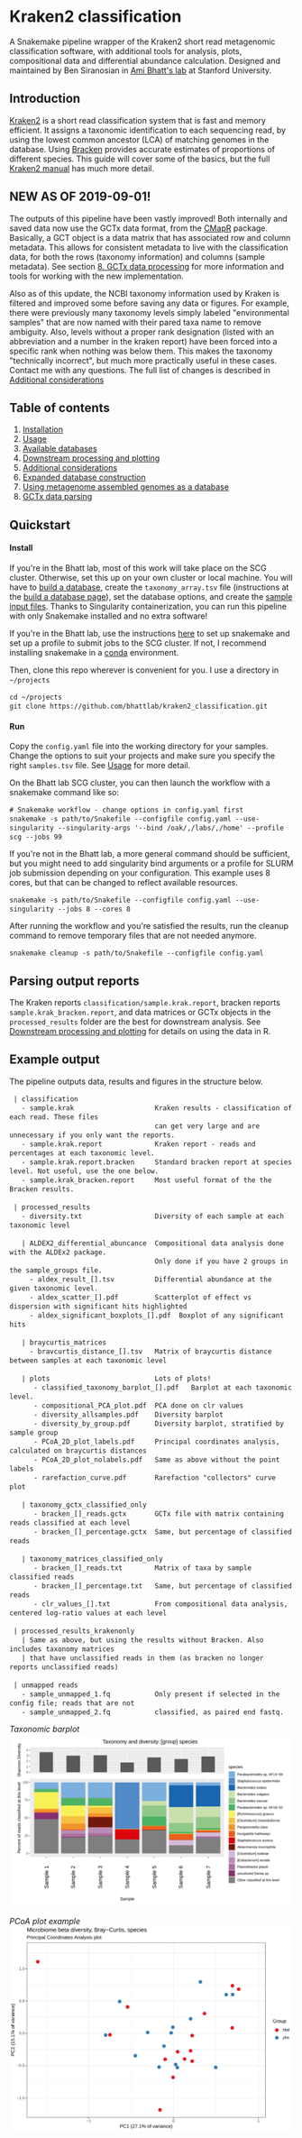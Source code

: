 # Kraken2 classification
A Snakemake pipeline wrapper of the Kraken2 short read metagenomic classification software, with additional tools for analysis, plots, compositional data and differential abundance calculation. Designed and maintained by Ben Siranosian in [Ami Bhatt's lab](http://www.bhattlab.com/) at Stanford University. 

## Introduction
[Kraken2](http://ccb.jhu.edu/software/kraken/) is a short read classification system that is fast and memory efficient. It assigns a taxonomic identification to each sequencing read, by using the lowest common ancestor (LCA) of matching genomes in the database. Using [Bracken](https://github.com/jenniferlu717/Bracken/) provides accurate estimates of proportions of different species. This guide will cover some of the basics, but the full [Kraken2 manual](http://ccb.jhu.edu/software/kraken/MANUAL.html) has much more detail.

## NEW AS OF 2019-09-01!
The outputs of this pipeline have been vastly improved! Both internally and saved data now use the GCTx data format, from the [CMapR](https://github.com/cmap/cmapR) package. Basically, a GCT object is a data matrix that has associated row and column metadata. This allows for consistent metadata to live with the classification data, for both the rows (taxonomy information) and columns (sample metadata). See section [8. GCTx data processing](manual/gctx.md) for more information and tools for working with the new implementation. 

Also as of this update, the NCBI taxonomy information used by Kraken is filtered and improved some before saving any data or figures. For example, there were previously many taxonomy levels simply labeled "environmental samples" that are now named with their pared taxa name to remove ambiguity. Also, levels without a proper rank designation (listed with an abbreviation and a number in the kraken report) have been forced into a specific rank when nothing was below them. This makes the taxonomy "technically incorrect", but much more practically useful in these cases. Contact me with any questions. The full list of changes is described in [Additional considerations](manual/extra.md)

## Table of contents
1. [Installation](manual/installation.md)
2. [Usage](manual/usage.md)
3. [Available databases](manual/databases.md)
4. [Downstream processing and plotting](manual/downstream_plotting.md)
5. [Additional considerations](manual/extra.md)
6. [Expanded database construction](manual/db_construction.md)
7. [Using metagenome assembled genomes as a database](manual/mag_db.md)
8. [GCTx data parsing](manual/gctx.md)

## Quickstart
#### Install
If you're in the Bhatt lab, most of this work will take place on the SCG cluster. Otherwise, set this up on your own cluster or local machine. You will have to [build a database](manual/db_construction.md), create the `taxonomy_array.tsv` file (instructions at the [build a database page](manual/db_construction.md)), set the database options, and create the [sample input files](manual/usage.md). Thanks to Singularity containerization, you can run this pipeline with only Snakemake installed and no extra software! 

If you're in the Bhatt lab, use the instructions [here](https://github.com/bhattlab/bhattlab_workflows/blob/master/manual/setup.md) to set up snakemake and set up a profile to submit jobs to the SCG cluster. If not, I recommend installing snakemake in a [conda](https://docs.conda.io/en/latest/miniconda.html) environment. 

Then, clone this repo wherever is convenient for you. I use a directory in `~/projects`
```
cd ~/projects
git clone https://github.com/bhattlab/kraken2_classification.git
```
#### Run
Copy the `config.yaml` file into the working directory for your samples. Change the options to suit your projects and make sure you specify the right `samples.tsv` file. See [Usage](manual/usage.md) for more detail.

On the Bhatt lab SCG cluster, you can then launch the workflow with a snakemake command like so:
```
# Snakemake workflow - change options in config.yaml first
snakemake -s path/to/Snakefile --configfile config.yaml --use-singularity --singularity-args '--bind /oak/,/labs/,/home' --profile scg --jobs 99
```

If you're not in the Bhatt lab, a more general command should be sufficient, but you might need to add singularity bind arguments or a profile for SLURM job submission depending on your configuration. This example uses 8 cores, but that can be changed to reflect available resources.
```
snakemake -s path/to/Snakefile --configfile config.yaml --use-singularity --jobs 8 --cores 8
```

After running the workflow and you're satisfied the results, run the cleanup command to remove temporary files that are not needed anymore. 
```
snakemake cleanup -s path/to/Snakefile --configfile config.yaml
```


## Parsing output reports
The Kraken reports `classification/sample.krak.report`, bracken reports `sample.krak_bracken.report`, and data matrices or GCTx objects in the `processed_results` folder are the best for downstream analysis. See [Downstream processing and plotting](manual/downstream_plotting.md) for details on using the data in R. 

## Example output
The pipeline outputs data, results and figures in the structure below. 
```
 | classification 
   - sample.krak                    Kraken results - classification of each read. These files
                                    can get very large and are unnecessary if you only want the reports. 
   - sample.krak.report             Kraken report - reads and percentages at each taxonomic level.
   - sample.krak.report.bracken     Standard bracken report at species level. Not useful, use the one below.
   - sample.krak_bracken.report     Most useful format of the the Bracken results.

 | processed_results
   - diversity.txt                  Diversity of each sample at each taxonomic level

   | ALDEX2_differential_abuncance  Compositional data analysis done with the ALDEx2 package.
                                    Only done if you have 2 groups in the sample_groups file.
     - aldex_result_[].tsv          Differential abundance at the given taxonomic level. 
     - aldex_scatter_[].pdf         Scatterplot of effect vs dispersion with significant hits highlighted
     - aldex_significant_boxplots_[].pdf  Boxplot of any significant hits

   | braycurtis_matrices
     - bravcurtis_distance_[].tsv   Matrix of braycurtis distance between samples at each taxonomic level
   
   | plots                          Lots of plots!
      - classified_taxonomy_barplot_[].pdf   Barplot at each taxonomic level.
      - compositional_PCA_plot.pdf  PCA done on clr values
      - diversity_allsamples.pdf    Diversity barplot
      - diversity_by_group.pdf      Diversity barplot, stratified by sample group
      - PCoA_2D_plot_labels.pdf     Principal coordinates analysis, calculated on braycurtis distances
      - PCoA_2D_plot_nolabels.pdf   Same as above without the point labels
      - rarefaction_curve.pdf       Rarefaction "collectors" curve plot

   | taxonomy_gctx_classified_only  
      - bracken_[]_reads.gctx       GCTx file with matrix containing reads classified at each level 
      - bracken_[]_percentage.gctx  Same, but percentage of classified reads

   | taxonomy_matrices_classified_only
      - bracken_[]_reads.txt        Matrix of taxa by sample classified reads
      - bracken_[]_percentage.txt   Same, but percentage of classified reads
      - clr_values_[].txt           From compositional data analysis, centered log-ratio values at each level

 | processed_results_krakenonly
   | Same as above, but using the results without Bracken. Also includes taxonomy matrices
   | that have unclassified reads in them (as bracken no longer reports unclassified reads)
 
 | unmapped reads
   - sample_unmapped_1.fq           Only present if selected in the config file; reads that are not 
   - sample_unmapped_2.fq           classified, as paired end fastq.
```

_Taxonomic barplot_
![default_barplot](images/taxonomic_barplot.png "Default taxonomic barplot output")

_PCoA plot example_
![pcoa_plot](images/pcoa_plot.png "PCoA plot")
